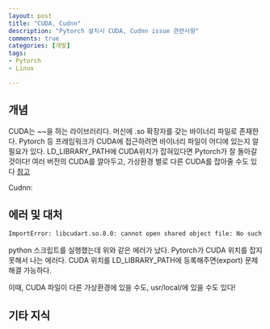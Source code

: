 ```yaml
---
layout: post
title: "CUDA, Cudnn"
description: "Pytorch 설치시 CUDA, Cudnn issue 관련사항"
comments: true
categories: [개발]
tags:
- Pytorch
- Linux

---
```




## 개념

CUDA는 ~~을 하는 라이브러리다. 머신에 .so 확장자를 갖는 바이너리 파일로 존재한다. Pytorch 등 프레임워크가 CUDA에 접근하려면 바이너리 파일이 어디에 있는지 알 필요가 있다. LD_LIBRARY_PATH에 CUDA위치가 잡혀있다면 Pytorch가 잘 돌아갈 것이다! 여러 버전의 CUDA를 깔아두고, 가상환경 별로 다른 CUDA를 잡아줄 수도 있다 [참고](https://blog.kovalevskyi.com/multiple-version-of-cuda-libraries-on-the-same-machine-b9502d50ae77)

Cudnn:



## 에러 및 대처

```bash
ImportError: libcudart.so.8.0: cannot open shared object file: No such file or directory
```

python 스크립트를 실행했는데 위와 같은 에러가 났다. Pytorch가 CUDA 위치를 잡지 못해서 나는 에러다. CUDA 위치를 LD_LIBRARY_PATH에 등록해주면(export) 문제 해결 가능하다.

이때, CUDA 파일이 다른 가상환경에 있을 수도, usr/local/에 있을 수도 있다!



## 기타 지식

